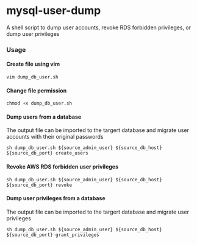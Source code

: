 # mysql-user-dump
A shell script to dump user accounts, revoke RDS forbidden privileges, or dump user privileges

### Usage
#### Create file using vim
```
vim dump_db_user.sh
```
#### Change file permission
```
chmod +x dump_db_user.sh
```
#### Dump users from a database
The output file can be imported to the targert database and migrate user accounts with their original passwords
```
sh dump_db_user.sh ${source_admin_user} ${source_db_host} ${source_db_port} create_users
```
#### Revoke AWS RDS forbidden user privileges
```
sh dump_db_user.sh ${source_admin_user} ${source_db_host} ${source_db_port} revoke
```
#### Dump user privileges from a database
The output file can be imported to the targert database and migrate user privileges
```
sh dump_db_user.sh ${source_admin_user} ${source_db_host} ${source_db_port} grant_privileges
```


